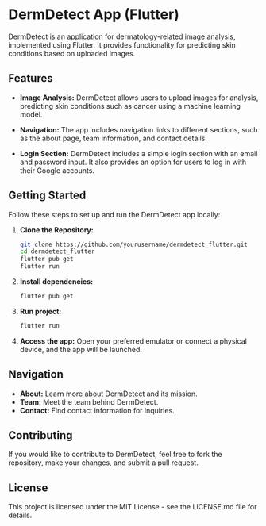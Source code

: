 # DermDetect App (Flutter)

DermDetect is an application for dermatology-related image analysis, implemented using Flutter. It provides functionality for predicting skin conditions based on uploaded images.

## Features

- **Image Analysis:** DermDetect allows users to upload images for analysis, predicting skin conditions such as cancer using a machine learning model.

- **Navigation:** The app includes navigation links to different sections, such as the about page, team information, and contact details.

- **Login Section:** DermDetect includes a simple login section with an email and password input. It also provides an option for users to log in with their Google accounts.

## Getting Started

Follow these steps to set up and run the DermDetect app locally:

1. **Clone the Repository:**
   ```bash
   git clone https://github.com/yourusername/dermdetect_flutter.git
   cd dermdetect_flutter
   flutter pub get
   flutter run
   ```
2. **Install dependencies:**
   ```bash
   flutter pub get
   ```

3. **Run project:**
   ```bash
   flutter run
   ```
4. **Access the app:**
   Open your preferred emulator or connect a physical device, and the app will be launched.

## Navigation

- **About:** Learn more about DermDetect and its mission.
- **Team:** Meet the team behind DermDetect.
- **Contact:** Find contact information for inquiries.

## Contributing

If you would like to contribute to DermDetect, feel free to fork the repository, make your changes, and submit a pull request.

## License

This project is licensed under the MIT License - see the LICENSE.md file for details.



